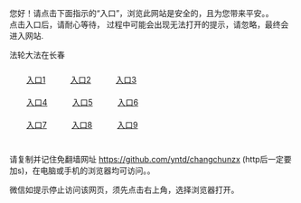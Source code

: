 您好！请点击下面指示的“入口”，浏览此网站是安全的，且为您带来平安。。 <br/>
点击入口后，请耐心等待， 过程中可能会出现无法打开的提示，请忽略，最终会进入网站. </br>

法轮大法在长春<br/>
<div style="padding:10px"><a style="margin:20px" target="_blank" href="https://d3assmrz3b1n6r.cloudfront.net/2Qpsp?idqjs" id="ccLink1" rel="nofollow">入口1</a> <a target="_blank" style="margin:20px" href="https://d142719z1jm2k5.cloudfront.net/2Qpsp?ubsyaz" id="ccLink2" rel="nofollow">入口2</a> <a style="margin:20px" target="_blank" href="https://d2sbirig72jcli.cloudfront.net/2Qpsp?jzmdpriu" id="ccLink3" rel="nofollow">入口3</a></div>

<div style="padding:10px" ><a style="margin:20px" target="_blank" href="https://d3assmrz3b1n6r.cloudfront.net/2Qpsp?idqjs" id="ccLink4" rel="nofollow">入口4</a> <a style="margin:20px" href="https://d142719z1jm2k5.cloudfront.net/2Qpsp?ubsyaz" target="_blank" id="ccLink5" rel="nofollow">入口5</a> <a style="margin:20px" href="https://d2sbirig72jcli.cloudfront.net/2Qpsp?jzmdpriu" target="_blank" id="ccLink6" rel="nofollow">入口6</a></div>

<div style="padding:10px"><a style="margin:20px" target="_blank" href="https://d3assmrz3b1n6r.cloudfront.net/2Qpsp?idqjs" id="ccLink7" rel="nofollow">入口7</a> <a style="margin:20px" href="https://d142719z1jm2k5.cloudfront.net/2Qpsp?ubsyaz" target="_blank" id="ccLink8" rel="nofollow">入口8</a> <a style="margin:20px" target="_blank" href="https://d2sbirig72jcli.cloudfront.net/2Qpsp?jzmdpriu" id="ccLink9" rel="nofollow">入口9</a></div>

<br/>



请复制并记住免翻墙网址 https://github.com/yntd/changchunzx (http后一定要加s)，在电脑或手机的浏览器均可访问。。<br/>

微信如提示停止访问该网页，须先点击右上角，选择浏览器打开。
